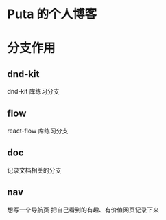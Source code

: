 # Puta 的个人博客

# 分支作用

## dnd-kit

dnd-kit 库练习分支

## flow

react-flow 库练习分支

## doc

记录文档相关的分支

## nav

想写一个导航页 把自己看到的有趣、有价值网页记录下来
